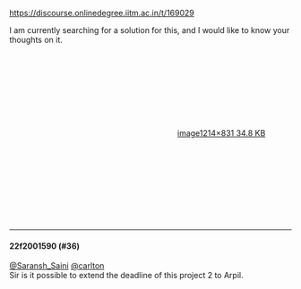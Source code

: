https://discourse.onlinedegree.iitm.ac.in/t/169029

I am currently searching for a solution for this, and I would like to know your thoughts on it.</p>
<p><div class="lightbox-wrapper"><a class="lightbox" data-download-href="/uploads/short-url/zaQEk6f4nRqXLoAcMbLbgxAtzVz.png?dl=1" href="https://europe1.discourse-cdn.com/flex013/uploads/iitm/original/3X/f/6/f6860bd3cad2b025acf1216565bc8c8092398b35.png" rel="noopener nofollow ugc" title="image"><div class="meta"><svg aria-hidden="true" class="fa d-icon d-icon-far-image svg-icon"><use href="#far-image"></use></svg><span class="filename">image</span><span class="informations">1214×831 34.8 KB</span><svg aria-hidden="true" class="fa d-icon d-icon-discourse-expand svg-icon"><use href="#discourse-expand"></use></svg></div></a></div></p><hr>

<h4>22f2001590 (#36)</h4>
<p><a class="mention" href="/u/saransh_saini">@Saransh_Saini</a> <a class="mention" href="/u/carlton">@carlton</a><br/>
Sir is it possible to extend the deadline of this project 2 to Arpil.